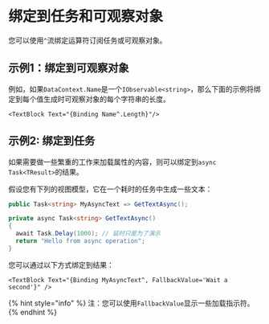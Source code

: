# 绑定到任务和可观察对象

您可以使用`^`流绑定运算符订阅任务或可观察对象。

## 示例1：绑定到可观察对象

例如，如果`DataContext.Name`是一个`IObservable<string>`，那么下面的示例将绑定到每个值生成时可观察对象的每个字符串的长度。

```markup
<TextBlock Text="{Binding Name^.Length}"/>
```

## 示例2: 绑定到任务

如果需要做一些繁重的工作来加载属性的内容，则可以绑定到`async Task<TResult>`的结果。

假设您有下列的视图模型，它在一个耗时的任务中生成一些文本：

```csharp
public Task<string> MyAsyncText => GetTextAsync();

private async Task<string> GetTextAsync()
{
  await Task.Delay(1000); // 延时只是为了演示
  return "Hello from async operation";
}
```

您可以通过以下方式绑定到结果：
```markup
<TextBlock Text="{Binding MyAsyncText^, FallbackValue='Wait a second'}" />
```


{% hint style="info" %}
注：您可以使用`FallbackValue`显示一些加载指示符。 
{% endhint %}


